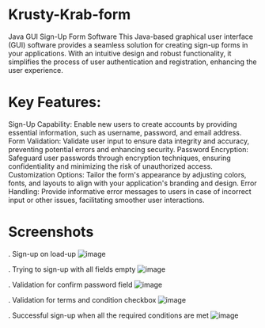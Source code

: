 # Krusty-Krab-form
Java GUI Sign-Up Form Software
This Java-based graphical user interface (GUI) software provides a seamless solution for creating sign-up forms in your applications. With an intuitive design and robust functionality, it simplifies the process of user authentication and registration, enhancing the user experience.

# Key Features:

Sign-Up Capability: Enable new users to create accounts by providing essential information, such as username, password, and email address.
Form Validation: Validate user input to ensure data integrity and accuracy, preventing potential errors and enhancing security.
Password Encryption: Safeguard user passwords through encryption techniques, ensuring confidentiality and minimizing the risk of unauthorized access.
Customization Options: Tailor the form's appearance by adjusting colors, fonts, and layouts to align with your application's branding and design.
Error Handling: Provide informative error messages to users in case of incorrect input or other issues, facilitating smoother user interactions.

# Screenshots
. Sign-up on load-up
![image](https://github.com/Ghost9504/Krusty-Krab-form/assets/66663487/a5d4c415-4ef0-477f-af52-b21adaf7573a)

. Trying to sign-up with all fields empty
![image](https://github.com/Ghost9504/Krusty-Krab-form/assets/66663487/bcface5c-23b1-4764-a521-8494ca534120)

. Validation for confirm password field
![image](https://github.com/Ghost9504/Krusty-Krab-form/assets/66663487/c0d7bcb4-71bf-4211-b3bf-cc6175a3ee99)

. Validation for terms and condition checkbox
![image](https://github.com/Ghost9504/Krusty-Krab-form/assets/66663487/e4d82562-fe44-4659-a766-1bb195b27d46)

. Successful sign-up when all the required conditions are met
![image](https://github.com/Ghost9504/Krusty-Krab-form/assets/66663487/13b07338-b688-4b61-aaf1-c7faae380511)


